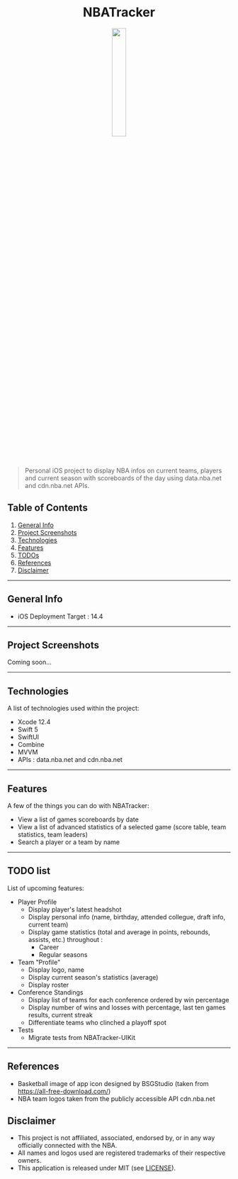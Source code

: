<h1 align="center"> NBATracker </h1>

<p align="center">
<img src="https://user-images.githubusercontent.com/43909779/117497566-a96d0d80-af46-11eb-98c9-ea40b04f3beb.png" width="25%" height="25%">
</p>

> Personal iOS project to display NBA infos on current teams, players and current season with scoreboards of the day using data.nba.net and cdn.nba.net APIs.

## Table of Contents
1. [General Info](#general-info)
2. [Project Screenshots](#project-screenshots)
3. [Technologies](#technologies)
4. [Features](#features)
5. [TODOs](#todo-list)
6. [References](#references)
7. [Disclaimer](#disclaimer)

<hr>

## General Info

* iOS Deployment Target : 14.4

<hr>

## Project Screenshots
Coming soon...

<hr>

## Technologies
A list of technologies used within the project:
* Xcode 12.4
* Swift 5
* SwiftUI
* Combine
* MVVM
* APIs : data.nba.net and cdn.nba.net

<hr>

## Features

A few of the things you can do with NBATracker:

* View a list of games scoreboards by date
* View a list of advanced statistics of a selected game (score table, team statistics, team leaders)
* Search a player or a team by name

<hr>

## TODO list

List of upcoming features:
- Player Profile
  - Display player's latest headshot
  - Display personal info (name, birthday, attended collegue, draft info, current team)
  - Display game statistics (total and average in points, rebounds, assists, etc.) throughout :
    - Career
    - Regular seasons
- Team "Profile"
  - Display logo, name
  - Display current season's statistics (average)
  - Display roster
- Conference Standings
  - Display list of teams for each conference ordered by win percentage
  - Display number of wins and losses with percentage, last ten games results, current streak
  - Differentiate teams who clinched a playoff spot
- Tests
  - Migrate tests from NBATracker-UIKit

<hr>

## References

* Basketball image of app icon designed by BSGStudio (taken from https://all-free-download.com/)
* NBA team logos taken from the publicly accessible API cdn.nba.net

## Disclaimer
* This project is not affiliated, associated, endorsed by, or in any way officially connected with the NBA.
* All names and logos used are registered trademarks of their respective owners.
* This application is released under MIT (see [LICENSE](LICENSE)).
